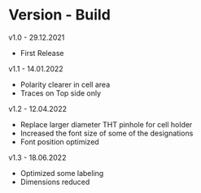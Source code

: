 # Version - Build
v1.0 - 29.12.2021
- First Release

v1.1 - 14.01.2022
- Polarity clearer in cell area
- Traces on Top side only

v1.2 - 12.04.2022
- Replace larger diameter THT pinhole for cell holder
- Increased the font size of some of the designations
- Font position optimized

v1.3 - 18.06.2022
- Optimized some labeling
- Dimensions reduced
